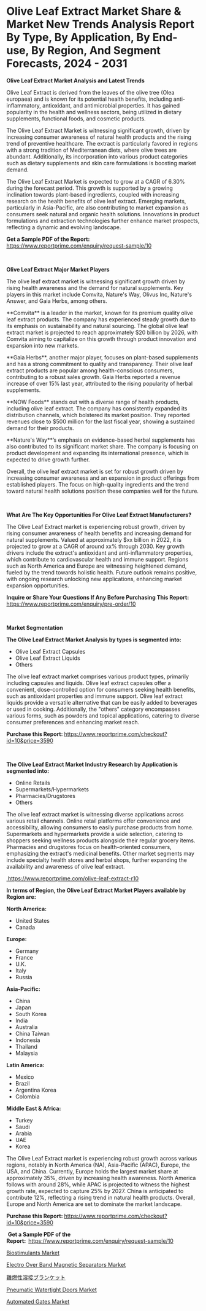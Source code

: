 <p><h1>Olive Leaf Extract Market Share & Market New Trends Analysis Report By Type, By Application, By End-use, By Region, And Segment Forecasts, 2024 - 2031</h1></p><p><strong>Olive Leaf Extract Market Analysis and Latest Trends</strong></p>
<p><p>Olive Leaf Extract is derived from the leaves of the olive tree (Olea europaea) and is known for its potential health benefits, including anti-inflammatory, antioxidant, and antimicrobial properties. It has gained popularity in the health and wellness sectors, being utilized in dietary supplements, functional foods, and cosmetic products. </p><p>The Olive Leaf Extract Market is witnessing significant growth, driven by increasing consumer awareness of natural health products and the rising trend of preventive healthcare. The extract is particularly favored in regions with a strong tradition of Mediterranean diets, where olive trees are abundant. Additionally, its incorporation into various product categories such as dietary supplements and skin care formulations is boosting market demand. </p><p>The Olive Leaf Extract Market is expected to grow at a CAGR of 6.30% during the forecast period. This growth is supported by a growing inclination towards plant-based ingredients, coupled with increasing research on the health benefits of olive leaf extract. Emerging markets, particularly in Asia-Pacific, are also contributing to market expansion as consumers seek natural and organic health solutions. Innovations in product formulations and extraction technologies further enhance market prospects, reflecting a dynamic and evolving landscape.</p></p>
<p><strong>Get a Sample PDF of the Report:&nbsp;</strong> <a href="https://www.reportprime.com/enquiry/request-sample/10">https://www.reportprime.com/enquiry/request-sample/10</a></p>
<p>&nbsp;</p>
<p><strong>Olive Leaf Extract Major Market Players</strong></p>
<p><p>The olive leaf extract market is witnessing significant growth driven by rising health awareness and the demand for natural supplements. Key players in this market include Comvita, Nature's Way, Olivus Inc, Nature's Answer, and Gaia Herbs, among others.</p><p>**Comvita** is a leader in the market, known for its premium quality olive leaf extract products. The company has experienced steady growth due to its emphasis on sustainability and natural sourcing. The global olive leaf extract market is projected to reach approximately $20 billion by 2026, with Comvita aiming to capitalize on this growth through product innovation and expansion into new markets.</p><p>**Gaia Herbs**, another major player, focuses on plant-based supplements and has a strong commitment to quality and transparency. Their olive leaf extract products are popular among health-conscious consumers, contributing to a robust sales growth. Gaia Herbs reported a revenue increase of over 15% last year, attributed to the rising popularity of herbal supplements.</p><p>**NOW Foods** stands out with a diverse range of health products, including olive leaf extract. The company has consistently expanded its distribution channels, which bolstered its market position. They reported revenues close to $500 million for the last fiscal year, showing a sustained demand for their products.</p><p>**Nature's Way**’s emphasis on evidence-based herbal supplements has also contributed to its significant market share. The company is focusing on product development and expanding its international presence, which is expected to drive growth further.</p><p>Overall, the olive leaf extract market is set for robust growth driven by increasing consumer awareness and an expansion in product offerings from established players. The focus on high-quality ingredients and the trend toward natural health solutions position these companies well for the future.</p></p>
<p>&nbsp;</p>
<p><strong>What Are The Key Opportunities For Olive Leaf Extract Manufacturers?</strong></p>
<p><p>The Olive Leaf Extract market is experiencing robust growth, driven by rising consumer awareness of health benefits and increasing demand for natural supplements. Valued at approximately $xx billion in 2022, it is projected to grow at a CAGR of around xx% through 2030. Key growth drivers include the extract's antioxidant and anti-inflammatory properties, which contribute to cardiovascular health and immune support. Regions such as North America and Europe are witnessing heightened demand, fueled by the trend towards holistic health. Future outlook remains positive, with ongoing research unlocking new applications, enhancing market expansion opportunities.</p></p>
<p><strong>Inquire or Share Your Questions If Any Before Purchasing This Report:</strong> <a href="https://www.reportprime.com/enquiry/pre-order/10">https://www.reportprime.com/enquiry/pre-order/10</a></p>
<p>&nbsp;</p>
<p><strong>Market Segmentation</strong></p>
<p><strong>The Olive Leaf Extract Market Analysis by types is segmented into:</strong></p>
<p><ul><li>Olive Leaf Extract Capsules</li><li>Olive Leaf Extract Liquids</li><li>Others</li></ul></p>
<p><p>The olive leaf extract market comprises various product types, primarily including capsules and liquids. Olive leaf extract capsules offer a convenient, dose-controlled option for consumers seeking health benefits, such as antioxidant properties and immune support. Olive leaf extract liquids provide a versatile alternative that can be easily added to beverages or used in cooking. Additionally, the "others" category encompasses various forms, such as powders and topical applications, catering to diverse consumer preferences and enhancing market reach.</p></p>
<p><strong>Purchase this Report:&nbsp;</strong><a href="https://www.reportprime.com/checkout?id=10&price=3590">https://www.reportprime.com/checkout?id=10&price=3590</a></p>
<p>&nbsp;</p>
<p><strong>The Olive Leaf Extract Market Industry Research by Application is segmented into:</strong></p>
<p><ul><li>Online Retails</li><li>Supermarkets/Hypermarkets</li><li>Pharmacies/Drugstores</li><li>Others</li></ul></p>
<p><p>The olive leaf extract market is witnessing diverse applications across various retail channels. Online retail platforms offer convenience and accessibility, allowing consumers to easily purchase products from home. Supermarkets and hypermarkets provide a wide selection, catering to shoppers seeking wellness products alongside their regular grocery items. Pharmacies and drugstores focus on health-oriented consumers, emphasizing the extract's medicinal benefits. Other market segments may include specialty health stores and herbal shops, further expanding the availability and awareness of olive leaf extract.</p></p>
<p><a href="https://www.reportprime.com/olive-leaf-extract-r10">&nbsp;https://www.reportprime.com/olive-leaf-extract-r10</a></p>
<p><strong>In terms of Region, the Olive Leaf Extract Market Players available by Region are:</strong></p>
<p>
    <p> <strong> North America: </strong>
        <ul>
            <li>United States</li>
            <li>Canada</li>
        </ul>
        </p> 
    <p> <strong> Europe: </strong>
        <ul>
            <li>Germany</li>
            <li>France</li>
            <li>U.K.</li>
            <li>Italy</li>
            <li>Russia</li>
        </ul>
        </p> 
    <p> <strong> Asia-Pacific: </strong>
        <ul>
            <li>China</li>
            <li>Japan</li>
            <li>South Korea</li>
            <li>India</li>
            <li>Australia</li>
            <li>China Taiwan</li>
            <li>Indonesia</li>
            <li>Thailand</li>
            <li>Malaysia</li>
        </ul>
        </p> 
    <p> <strong> Latin America: </strong>
        <ul>
            <li>Mexico</li>
            <li>Brazil</li>
            <li>Argentina Korea</li>
            <li>Colombia</li>
        </ul>
        </p> 
    <p> <strong> Middle East & Africa: </strong>
        <ul>
            <li>Turkey</li>
            <li>Saudi</li>
            <li>Arabia</li>
            <li>UAE</li>
            <li>Korea</li>
        </ul>
    </p>
    </p>
<p><p>The Olive Leaf Extract market is experiencing robust growth across various regions, notably in North America (NA), Asia-Pacific (APAC), Europe, the USA, and China. Currently, Europe holds the largest market share at approximately 35%, driven by increasing health awareness. North America follows with around 28%, while APAC is projected to witness the highest growth rate, expected to capture 25% by 2027. China is anticipated to contribute 12%, reflecting a rising trend in natural health products. Overall, Europe and North America are set to dominate the market landscape.</p></p>
<p><strong>Purchase this Report: </strong><a href="https://www.reportprime.com/checkout?id=10&price=3590">https://www.reportprime.com/checkout?id=10&price=3590</a></p>
<p>&nbsp;<strong>Get a Sample PDF of the Report:&nbsp;&nbsp;</strong><a href="https://www.reportprime.com/enquiry/request-sample/10">https://www.reportprime.com/enquiry/request-sample/10</a></p>
<p><strong></strong></p>
<p><p><a href="https://github.com/RickHolmes3/Market-Research-Report-List-6/blob/main/biostimulants-market.md">Biostimulants Market</a></p><p><a href="https://issuu.com/reportprime-2/docs/electro-over-band-magnetic-separato_c48c52fb68c6a3">Electro Over Band Magnetic Separators Market</a></p><p><a href="https://medium.com/@alonzomoenrt8956/%E3%82%B0%E3%83%AD%E3%83%BC%E3%83%90%E3%83%AB%E8%80%90%E7%81%AB%E6%BA%B6%E6%8E%A5%E3%83%96%E3%83%A9%E3%83%B3%E3%82%B1%E3%83%83%E3%83%88%E5%B8%82%E5%A0%B4%E3%81%AE%E5%B8%82%E5%A0%B4%E5%8B%95%E5%90%91-%E4%BA%88%E6%B8%AC%E3%81%A8%E5%88%86%E6%9E%90-2024%E5%B9%B4-2031%E5%B9%B4-175759c23ab4">難燃性溶接ブランケット</a></p><p><a href="https://issuu.com/reportprime-2/docs/pneumatic-watertight-doors-market-s_d95c69a8d39ff1">Pneumatic Watertight Doors Market</a></p><p><a href="https://medium.com/@ransomohns/evaluating-global-automated-gates-market-trends-and-growth-opportunities-by-region-type-442efedc5fe8">Automated Gates Market</a></p></p>